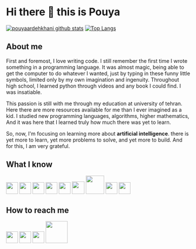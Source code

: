 # Hi there 👋 this is Pouya

[![pouyaardehkhani github stats](https://github-readme-stats.vercel.app/api?username=pouyaardehkhani&show_icons=true&theme=tokyonight)](https://github.com/pouyaardehkhani)
[![Top Langs](https://github-readme-stats.vercel.app/api/top-langs/?username=pouyaardehkhani&layout=compact&langs_count=10&theme=tokyonight&hide=html,css)](https://github.com/pouyaardehkhani)


## About me
First and foremost, I love writing code. I still remember the first time I wrote something in a programming language. It was almost magic, being able to get the computer to do whatever I wanted, just by typing in these funny little symbols, limited only by my own imagination and ingenuity. Throughout high school, I learned python through videos and any book I could find. I was insatiable.

This passion is still with me through my education at university of tehran. Here there are more resources available for me than I ever imagined as a kid. I studied new programming languages, algorithms, higher mathematics, And it was here that I learned truly how much there was yet to learn.

So, now, I'm focusing on learning more about **artificial intelligence**. there is yet more to learn, yet more problems to solve, and yet more to build. And for this, I am very grateful.

## What I know
<img src="https://cdn.cdnlogo.com/logos/c/76/c.svg" width="32"> <img src="https://www.vectorlogo.zone/logos/kotlinlang/kotlinlang-icon.svg" width="32"> <img src="https://www.vectorlogo.zone/logos/java/java-icon.svg" width="32"> <img src="https://www.vectorlogo.zone/logos/git-scm/git-scm-icon.svg" width="32">
<img src="https://www.vectorlogo.zone/logos/python/python-icon.svg" width="32">
<img src="https://zappysys.com/blog/wp-content/uploads/2018/06/tableau-integration-logo.png" width="34">
<img src="https://upload.wikimedia.org/wikipedia/commons/thumb/9/92/LaTeX_logo.svg/1599px-LaTeX_logo.svg.png" width="50">
<img src="https://www.vectorlogo.zone/logos/github/github-tile.svg" width="32">
<img src="https://upload.wikimedia.org/wikipedia/commons/6/6a/Gnu-octave-logo.svg" width="32">

## How to reach me
[<img src="https://www.vectorlogo.zone/logos/telegram/telegram-tile.svg" width="32">](https://t.me/Pouya_ardehkhani) [<img src="https://www.vectorlogo.zone/logos/linkedin/linkedin-tile.svg" width="32">](https://www.linkedin.com/in/pouya-ardehkhani) [<img src="https://www.vectorlogo.zone/logos/twitter/twitter-tile.svg" width="32">](https://twitter.com/PouyaA08879851) [<img src="https://www.vectorlogo.zone/logos/kaggle/kaggle-ar21.svg" width="60">](https://www.kaggle.com/pouyaardehkhani) 


<!--
**pouyaardehkhani/PouyaArdehkhani** is a ✨ _special_ ✨ repository because its `README.md` (this file) appears on your GitHub profile.

Here are some ideas to get you started:

- 🔭 I’m currently working on ...
- 🌱 I’m currently learning ...
- 👯 I’m looking to collaborate on ...
- 🤔 I’m looking for help with ...
- 💬 Ask me about ...
- 📫 How to reach me: ...
- 😄 Pronouns: ...
- ⚡ Fun fact: ...
-->
